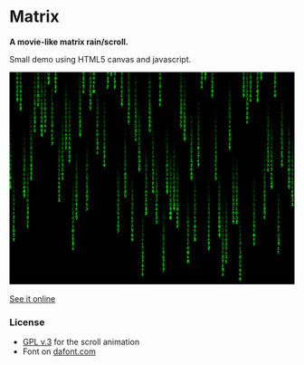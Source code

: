 Matrix
======

**A movie-like matrix rain/scroll.**

Small demo using HTML5 canvas and javascript.

![Image of the scroll](matrix.png)

[See it online](https://play.sugoi.be/matrix/)

### License

* [GPL v.3](LICENSE) for the scroll animation
* Font on [dafont.com](http://www.dafont.com/matrix-code-nfi.font)
